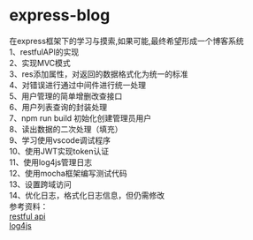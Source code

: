 # express-blog
在express框架下的学习与摸索,如果可能,最终希望形成一个博客系统<br>
1、restfulAPI的实现<br>
2、实现MVC模式<br>
3、res添加属性，对返回的数据格式化为统一的标准<br>
4、对错误进行通过中间件进行统一处理<br>
5、用户管理的简单增删改查接口<br>
6、用户列表查询的封装处理<br>
7、npm run build 初始化创建管理员用户<br>
8、读出数据的二次处理（填充）<br>
9、学习使用vscode调试程序<br>
10、使用JWT实现token认证<br>
11、使用log4js管理日志<br>
12、使用mocha框架编写测试代码<br>
13、设置跨域访问<br>
14、优化日志，格式化日志信息，但仍需修改<br>
参考资料：<br>
[restful api](https://www.codementor.io/olatundegaruba/nodejs-restful-apis-in-10-minutes-q0sgsfhbd)<br>
[log4js](https://juejin.im/post/5b7d0e20f265da43231f00d4)